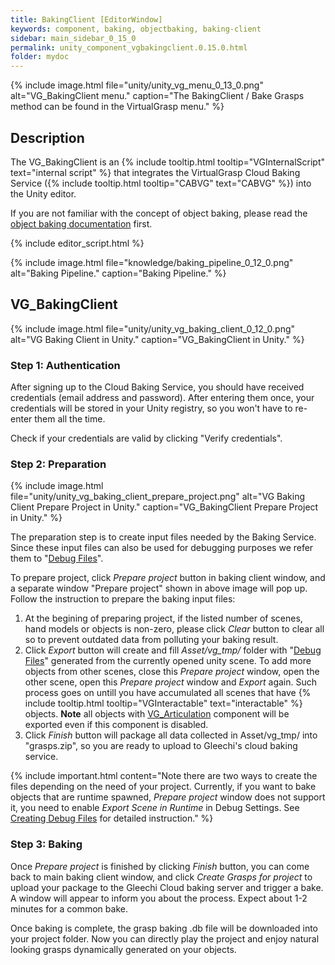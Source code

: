 ```yaml
---
title: BakingClient [EditorWindow]
keywords: component, baking, objectbaking, baking-client
sidebar: main_sidebar_0_15_0
permalink: unity_component_vgbakingclient.0.15.0.html
folder: mydoc
---
```


{% include image.html file="unity/unity_vg_menu_0_13_0.png" alt="VG_BakingClient menu." caption="The BakingClient / Bake Grasps method can be found in the VirtualGrasp menu." %}

## Description

The VG_BakingClient is an {% include tooltip.html tooltip="VGInternalScript" text="internal script" %} that integrates the VirtualGrasp Cloud Baking Service ({% include tooltip.html tooltip="CABVG" text="CABVG" %}) into the Unity editor. 

If you are not familiar with the concept of object baking, please read the [object baking documentation](object_baking.0.15.0.html) first.

{% include editor_script.html %}

{% include image.html file="knowledge/baking_pipeline_0_12_0.png" alt="Baking Pipeline." caption="Baking Pipeline." %}


## VG_BakingClient

{% include image.html file="unity/unity_vg_baking_client_0_12_0.png" alt="VG Baking Client in Unity." caption="VG_BakingClient in Unity." %}

<!--{% include warning.html content="CABVG is currently ongoing maintenance and an upgrade to version 2.0. It is therefore not available and the documentation below deprecated." %}-->

### Step 1: Authentication

After signing up to the Cloud Baking Service, you should have received credentials (email address and password). After entering them once, your credentials will be stored in your Unity registry, so you won't have to re-enter them all the time.

Check if your credentials are valid by clicking "Verify credentials".

### Step 2: Preparation

{% include image.html file="unity/unity_vg_baking_client_prepare_project.png" alt="VG Baking Client Prepare Project in Unity." caption="VG_BakingClient Prepare Project in Unity." %}

The preparation step is to create input files needed by the Baking Service. Since these input files can also be used for debugging purposes we refer them to "[Debug Files](debug_files.0.15.0.html#debug-files-content)". 

To prepare project, click _Prepare project_ button in baking client window, and a separate window "Prepare project" shown in above image will pop up. Follow the instruction to prepare the baking input files:
1. At the begining of preparing project, if the listed number of scenes, hand models or objects is non-zero, please click _Clear_ button to clear all so to prevent outdated data from polluting your baking result. 
2. Click _Export_ button will create and fill _Asset/vg_tmp/_ folder with "[Debug Files](debug_files.0.15.0.html#debug-files-content)" generated from the currently opened unity scene. To add more objects from other scenes, close this _Prepare project_ window, open the other scene, open this _Prepare project_ window and _Export_ again. Such process goes on untill you have accumulated all scenes that have {% include tooltip.html tooltip="VGInteractable" text="interactable" %} objects. **Note** all objects with [VG_Articulation](unity_component_vgarticulation.0.15.0.html) component will be exported even if this component is disabled.
3. Click _Finish_ button will package all data collected in Asset/vg_tmp/ into "grasps.zip", so you are ready to upload to Gleechi's cloud baking service. 

{% include important.html content="Note there are two ways to create the files depending on the need of your project. Currently, if you want to bake objects that are runtime spawned, _Prepare project_ window does not support it, you need to enable _Export Scene in Runtime_ in Debug Settings. See [Creating Debug Files](debug_files.0.15.0.html#creating-debug-files) for detailed instruction." %}

### Step 3: Baking

Once _Prepare project_ is finished by clicking _Finish_ button, you can come back to main baking client window, and click _Create Grasps for project_ to upload your package to the Gleechi Cloud baking server and trigger a bake. 
A window will appear to inform you about the process. Expect about 1-2 minutes for a common bake. 

Once baking is complete, the grasp baking .db file will be downloaded into your project folder.
Now you can directly play the project and enjoy natural looking grasps dynamically generated on your objects.